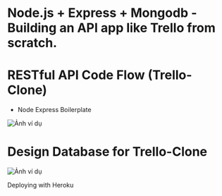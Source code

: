 # Node.js + Express + Mongodb - Building an API app like Trello from scratch.

# RESTful API Code Flow (Trello-Clone)

- Node Express Boilerplate

![Ảnh ví dụ](<https://raw.githubusercontent.com/thairyo/trello-clone-api/main/public/RESTfulAPICodeFlow(trello-clone).png>)

# Design Database for Trello-Clone

![Ảnh ví dụ](https://raw.githubusercontent.com/thairyo/trello-clone-api/main/public/database-trello-clone.png)

Deploying with Heroku
